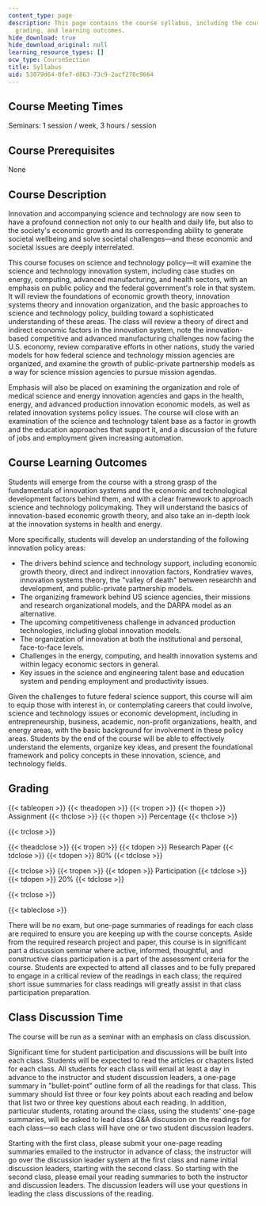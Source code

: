 ```yaml
---
content_type: page
description: This page contains the course syllabus, including the course description,
  grading, and learning outcomes.
hide_download: true
hide_download_original: null
learning_resource_types: []
ocw_type: CourseSection
title: Syllabus
uid: 53079d64-0fe7-d863-73c9-2acf278c9664
---
```


Course Meeting Times
--------------------

Seminars: 1 session / week, 3 hours / session

Course Prerequisites
--------------------

None

Course Description
------------------

Innovation and accompanying science and technology are now seen to have a profound connection not only to our health and daily life, but also to the society's economic growth and its corresponding ability to generate societal wellbeing and solve societal challenges—and these economic and societal issues are deeply interrelated.

This course focuses on science and technology policy—it will examine the science and technology innovation system, including case studies on energy, computing, advanced manufacturing, and health sectors, with an emphasis on public policy and the federal government's role in that system. It will review the foundations of economic growth theory, innovation systems theory and innovation organization, and the basic approaches to science and technology policy, building toward a sophisticated understanding of these areas. The class will review a theory of direct and indirect economic factors in the innovation system, note the innovation-based competitive and advanced manufacturing challenges now facing the U.S. economy, review comparative efforts in other nations, study the varied models for how federal science and technology mission agencies are organized, and examine the growth of public-private partnership models as a way for science mission agencies to pursue mission agendas.

Emphasis will also be placed on examining the organization and role of medical science and energy innovation agencies and gaps in the health, energy, and advanced production innovation economic models, as well as related innovation systems policy issues. The course will close with an examination of the science and technology talent base as a factor in growth and the education approaches that support it, and a discussion of the future of jobs and employment given increasing automation.

Course Learning Outcomes
------------------------

Students will emerge from the course with a strong grasp of the fundamentals of innovation systems and the economic and technological development factors behind them, and with a clear framework to approach science and technology policymaking. They will understand the basics of innovation-based economic growth theory, and also take an in-depth look at the innovation systems in health and energy.

More specifically, students will develop an understanding of the following innovation policy areas:

*   The drivers behind science and technology support, including economic growth theory, direct and indirect innovation factors, Kondratiev waves, innovation systems theory, the "valley of death" between researchh and development, and public-private partnership models.
*   The organizing framework behind US science agencies, their missions and research organizational models, and the DARPA model as an alternative.
*   The upcoming competitiveness challenge in advanced production technologies, including global innovation models.
*   The organization of innovation at both the institutional and personal, face-to-face levels.
*   Challenges in the energy, computing, and health innovation systems and within legacy economic sectors in general.
*   Key issues in the science and engineering talent base and education system and pending employment and productivity issues.

Given the challenges to future federal science support, this course will aim to equip those with interest in, or contemplating careers that could involve, science and technology issues or economic development, including in entrepreneurship, business, academic, non-profit organizations, health, and energy areas, with the basic background for involvement in these policy areas. Students by the end of the course will be able to effectively understand the elements, organize key ideas, and present the foundational framework and policy concepts in these innovation, science, and technology fields.

Grading
-------

{{< tableopen >}}
{{< theadopen >}}
{{< tropen >}}
{{< thopen >}}
Assignment
{{< thclose >}}
{{< thopen >}}
Percentage
{{< thclose >}}

{{< trclose >}}

{{< theadclose >}}
{{< tropen >}}
{{< tdopen >}}
Research Paper
{{< tdclose >}}
{{< tdopen >}}
80%
{{< tdclose >}}

{{< trclose >}}
{{< tropen >}}
{{< tdopen >}}
Participation
{{< tdclose >}}
{{< tdopen >}}
20%
{{< tdclose >}}

{{< trclose >}}

{{< tableclose >}}

There will be no exam, but one-page summaries of readings for each class are required to ensure you are keeping up with the course concepts. Aside from the required research project and paper, this course is in significant part a discussion seminar where active, informed, thoughtful, and constructive class participation is a part of the assessment criteria for the course. Students are expected to attend all classes and to be fully prepared to engage in a critical review of the readings in each class; the required short issue summaries for class readings will greatly assist in that class participation preparation.

Class Discussion Time
---------------------

The course will be run as a seminar with an emphasis on class discussion.

Significant time for student participation and discussions will be built into each class. Students will be expected to read the articles or chapters listed for each class. All students for each class will email at least a day in advance to the instructor and student discussion leaders, a one-page summary in "bullet-point" outline form of all the readings for that class. This summary should list three or four key points about each reading and below that list two or three key questions about each reading. In addition, particular students, rotating around the class, using the students' one-page summaries, will be asked to lead class Q&A discussion on the readings for each class—so each class will have one or two student discussion leaders.

Starting with the first class, please submit your one-page reading summaries emailed to the instructor in advance of class; the instructor will go over the discussion leader system at the first class and name initial discussion leaders, starting with the second class. So starting with the second class, please email your reading summaries to both the instructor and discussion leaders. The discussion leaders will use your questions in leading the class discussions of the reading.